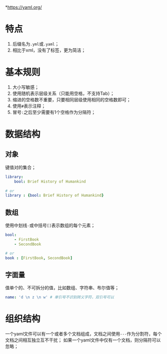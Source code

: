 *https://yaml.org/

# 特点
1. 后缀名为`.yml`或`.yaml`；
2. 相比于xml，没有了标签，更为简洁；


# 基本规则

1. 大小写敏感；
2. 使用随机表示层级关系（只能用空格，不支持Tab）；
3. 缩进的空格数不重要，只要相同层级使用相同的空格数即可；
4. 使用`#`表示注释；
5. 冒号`:`之后至少需要有1个空格作为分隔符；

# 数据结构

## 对象

键值对的集合；
```yaml
library:
	bool: Brief History of Humankind
	
# or
library : {bool: Brief History of Humankind}
```

## 数组

使用中划线`-`或中括号`[]`表示数组的每个元素；
```yaml
bool:
	- FirstBook
	- SecondBook

# or
book : [FirstBook, SecondBook]
```

## 字面量

值单个的、不可拆分的值，比如数组、字符串、布尔值等；
```yaml
name: 'd \n z \n w' # 单引号不识别转义字符，双引号可以
```

# 组织结构

一个yaml文件可以有一个或者多个文档组成，文档之间使用`---`作为分割符，每个文档之间相互独立互不干扰；
如果一个yaml文件中仅有一个文档，则分隔符可以忽略；

```